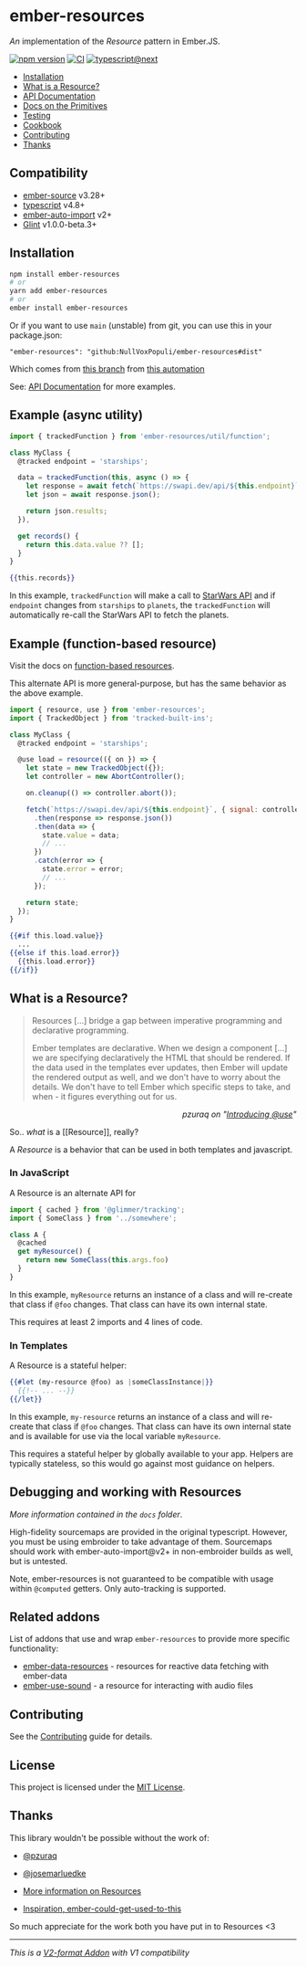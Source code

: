 # ember-resources

_An_ implementation of the _Resource_ pattern in Ember.JS.

[![npm version](https://badge.fury.io/js/ember-resources.svg)](https://badge.fury.io/js/ember-resources)
[![CI](https://github.com/NullVoxPopuli/ember-resources/actions/workflows/ci.yml/badge.svg?branch=main&event=push)](https://github.com/NullVoxPopuli/ember-resources/actions/workflows/ci.yml)
[![typescript@next](https://github.com/NullVoxPopuli/ember-resources/actions/workflows/weekly-typescript.yml/badge.svg?branch=main)](https://github.com/NullVoxPopuli/ember-resources/actions/workflows/weekly-typescript.yml)


- [Installation](#installation)
- [What is a Resource?](#what-is-a-resource)
- [API Documentation](https://ember-resources.pages.dev/modules)
- [Docs on the Primitives](https://github.com/NullVoxPopuli/ember-resources/blob/main/DOCS.md)
- [Testing](https://github.com/NullVoxPopuli/ember-resources/blob/main/docs/docs/testing.md)
- [Cookbook](https://github.com/NullVoxPopuli/ember-resources/tree/main/docs/docs/cookbook)
- [Contributing](#contributing)
- [Thanks](#thanks)

## Compatibility

* [ember-source][gh-ember-source] v3.28+
* [typescript][gh-typescript] v4.8+
* [ember-auto-import][gh-ember-auto-import] v2+
* [Glint][gh-glint] v1.0.0-beta.3+

[gh-glint]: https://github.com/typed-ember/glint/
[gh-ember-auto-import]: https://github.com/ef4/ember-auto-import
[gh-ember-source]: https://github.com/emberjs/ember.js/
[gh-typescript]: https://github.com/Microsoft/TypeScript/releases

## Installation

```bash
npm install ember-resources
# or
yarn add ember-resources
# or
ember install ember-resources
```

Or if you want to use `main` (unstable) from git, you can use this in your package.json:

```
"ember-resources": "github:NullVoxPopuli/ember-resources#dist"
```
Which comes from [this branch][self-dist] from [this automation][self-dist-ci]

[self-dist]: https://github.com/NullVoxPopuli/ember-resources/tree/dist
[self-dist-ci]: https://github.com/NullVoxPopuli/ember-resources/blob/main/.github/workflows/push-dist.yml


See: [API Documentation](https://ember-resources.pages.dev/modules)
for more examples.

## Example (async utility)

```js
import { trackedFunction } from 'ember-resources/util/function';

class MyClass {
  @tracked endpoint = 'starships';

  data = trackedFunction(this, async () => {
    let response = await fetch(`https://swapi.dev/api/${this.endpoint}`);
    let json = await response.json();

    return json.results;
  }),

  get records() {
    return this.data.value ?? [];
  }
}
```
```hbs
{{this.records}}
```


In this example, `trackedFunction` will make a call to [StarWars API](https://swapi.dev/)
and if `endpoint` changes from `starships` to `planets`, the `trackedFunction` will
automatically re-call the StarWars API to fetch the planets.

## Example (function-based resource)

Visit the docs on [function-based resources](https://github.com/NullVoxPopuli/ember-resources/blob/main/DOCS.md#function-based-resources).

This alternate API is more general-purpose, but has the same behavior
as the above example.

```js
import { resource, use } from 'ember-resources';
import { TrackedObject } from 'tracked-built-ins';

class MyClass {
  @tracked endpoint = 'starships';

  @use load = resource(({ on }) => {
    let state = new TrackedObject({});
    let controller = new AbortController();

    on.cleanup(() => controller.abort());

    fetch(`https://swapi.dev/api/${this.endpoint}`, { signal: controller.signal })
      .then(response => response.json())
      .then(data => {
        state.value = data;
        // ...
      })
      .catch(error => {
        state.error = error;
        // ...
      });

    return state;
  });
}
```
```hbs
{{#if this.load.value}}
  ...
{{else if this.load.error}}
  {{this.load.error}}
{{/if}}
```

## What is a Resource?

> Resources [...] bridge a gap between imperative programming and declarative programming.
>
> Ember templates are declarative. When we design a component [...] we are specifying declaratively the HTML that should be rendered. If the data used in the templates ever updates, then Ember will update the rendered output as well, and we don't have to worry about the details. We don't have to tell Ember which specific steps to take, and when - it figures everything out for us.

<div style="width: 100%; text-align: right;">
  <cite>pzuraq on "<em><a href="https://www.pzuraq.com/introducing-use">Introducing @use</a></em>"</cite>
</div>

So.. _what_ is a [[Resource]], really?

A _Resource_ is a behavior that can be used in both templates and javascript.

### In JavaScript

A Resource is an alternate API for
```js
import { cached } from '@glimmer/tracking';
import { SomeClass } from '../somewhere';

class A {
  @cached
  get myResource() {
    return new SomeClass(this.args.foo)
  }
}
```
In this example, `myResource` returns an instance of a class and will re-create that
class if `@foo` changes. That class can have its own internal state.

This requires at least 2 imports and 4 lines of code.

### In Templates

A Resource is a stateful helper:
```hbs
{{#let (my-resource @foo) as |someClassInstance|}}
  {{!-- ... --}}
{{/let}}
```
In this example, `my-resource` returns an instance of a class and will re-create that
class if `@foo` changes. That class can have its own internal state and is available
for use via the local variable `myResource`.

This requires a stateful helper by globally available to your app. Helpers are typically
stateless, so this would go against most guidance on helpers.


## Debugging and working with Resources

_More information contained in the `docs` folder_.

High-fidelity sourcemaps are provided in the original typescript.
However, you must be using embroider to take advantage of them.
Sourcemaps should work with ember-auto-import@v2+ in non-embroider builds as well,
but is untested.


Note, ember-resources is not guaranteed to be compatible with usage within `@computed` getters.
Only auto-tracking is supported.

## Related addons

List of addons that use and wrap `ember-resources` to provide more specific functionality:

- [ember-data-resources](https://github.com/NullVoxPopuli/ember-data-resources) - resources for reactive data fetching with ember-data
- [ember-use-sound](https://github.com/chrismllr/ember-use-sound) - a resource for interacting with audio files

## Contributing

See the [Contributing](CONTRIBUTING.md) guide for details.


## License

This project is licensed under the [MIT License](LICENSE.md).


## Thanks


This library wouldn't be possible without the work of:
 - [@pzuraq](https://github.com/pzuraq)
 - [@josemarluedke](https://github.com/josemarluedke)

 - [More information on Resources](https://www.pzuraq.com/introducing-use/)
 - [Inspiration, ember-could-get-used-to-this](https://github.com/pzuraq/ember-could-get-used-to-this)


So much appreciate for the work both you have put in to Resources <3

-----------------------------


_This is a [V2-format Addon](https://github.com/emberjs/rfcs/pull/507) with V1 compatibility_
